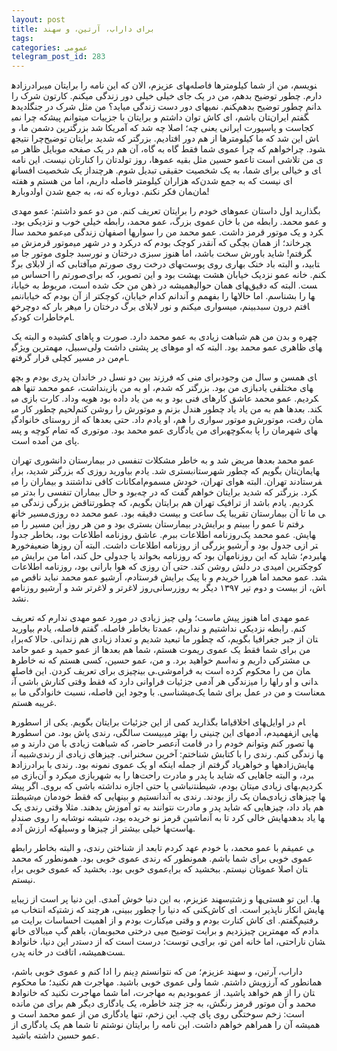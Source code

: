 ```yaml
---
layout: post
title: برای داراب، آرتین، و سهند
tags: 
categories: عمومی
telegram_post_id: 283
---
```

برادرزاده‎های عزیزم، الان که این نامه را برایتان می‎نویسم، من از شما کیلومترها فاصله دارم. چطور توضیح 
بدهم، من در یک جای خیلی خیلی دور زندگی میکنم. کارتون شرک را دیده‎اید؟ من مثل شرک در جنگل‎های 
دور دست زندگی می‎کنم. نمی‎دانم چطور توضیح بدهم که چرا نمی‎توانم پیش‎تان باشم، ای کاش توان 
داشتم و برایتان با جزییات می‎گفتم ایران کجاست و پاسپورت ایرانی یعنی چه؛ اصلا چه شد که آمریکا شد 
بزرگترین دشمن ما، و چرا نتیجه‎اش این شد که ما کیلومترها از هم دور افتادیم. بزرگتر که شدید برایتان 
توضیح خواهم که چرا عموی شما فقط گاه به گاه، آن هم در یک صفحه موبایل ظاهر می‎شود. چرا عمو 
حسین مثل بقیه عموها، روز تولدتان را کنارتان نیست.
این نامه‌‎ی من تلاشی است تا از یک شخصیت افسانه‎ای و خیالی برای شما، به یک شخصیت حقیقی تبدیل 
شوم. هرچند که هزاران کیلومتر فاصله داریم، اما من هستم و هفته‌‎ای نیست که به جمع شدن دوباره‎مان 
فکر نکنم. دوباره که نه، به جمع شدن اول‎مان! 

بگذارید اول داستان عموهای خودم را برایتان تعریف کنم. من دو عمو داشتم: عمو مهدی و عمو محمد. 
رابطه من با خان عموی بزرگ، عمو محمد، رابطه خیلی خوب و نزدیکی بود. عمو محمد سال‎ها اصفهان 
زندگی می‎کرد و یک موتور قرمز داشت. عمو محمد من را سوار موتور قرمزش می‎کرد و در شهر می‎چرخاند؛ 
از همان بچگی که آنقدر کوچک بودم که در سبد جلوی موتور جا می‎گرفتم! شاید باورش سخت باشد، اما 
هنوز سبزی درختان و نور آفتابی که از لابلای برگ‎های درخت روی صورتم می‎تابید، و البته باد خنک بهاری 
روی پوست صورتم را احساس می‎کنم. خانه عمو نزدیک خیابان هشت بهشت بود و این تصویر، که برای 
همیشه در ذهن من حک شده است، مربوط به خیابان‎های همان حوالی‎ست. البته که دقیق نمی‎دانم کدام 
خیابان، کوچکتر از آن بودم که خیابان‎ها را بفهمم و آن‎ها را بشناسم. اما حالا هر بار که دوچرخه‎سواری میکنم
و نور لابلای برگ درختان را می‎بینم، می‎افتم درون سبد خاطرات کودکی‎ام.

چهره و بدن من هم شباهت زیادی به عمو محمد دارد. صورت و پاهای کشیده و البته یک سبیل، مهمترین 
ویژگی‎های ظاهری عمو محمد بود. البته که او موهای پر پشتی داشت ولی من در مسیر کچلی قرار گرفته‎ام. 

برای منی که فرزند بین دو نسل در خاندان پدری بودم و بچه‎ای همسن و سال من وجود نداشت، عمو محمد
تنها هم‎بازی من بود. بزرگتر که شدم، او به من بازی‎های مختلفی یاد داد. کارت بازی می‎کردیم. عمو محمد 
عاشق کارهای فنی بود و به من یاد داده بود هویه و لحیم چطور کار می‎کند. بعدها هم به من یاد یاد چطور 
هندل بزنم و موتورش را روشن کنم و موتور سواری را هم، او یادم داد. حتی بعدها که از روستای 
خانوادگی‎مان رفت، موتورش برای من یادگاری عمو محمد بود. موتوری که تمام کوچه و پس‎کوچه‎های 
شهرمان را پا به پای من آمده است.

عمو محمد بعدها مریض شد و به خاطر مشکلات تنفسی در بیمارستان دانشوری تهران بستری شد. یادم 
بیاورید روزی که بزرگتر شدید، برای‎تان بگویم که چطور شهرستان‎هایمان امکانات کافی نداشتند و بیماران را 
می‎فرستادند تهران. البته هوای تهران، خودش مسموم بود و حال بیماران تنفسی را بدتر می‎کرد. بزرگتر که 
شدید برایتان خواهم گفت که در چه تناقض بزرگی زندگی می‎کردیم. یادم باشد از ترافیک تهران هم برایتان 
بگویم، که چطور مسیر خانه‎ی ما تا آن بیمارستان تقریبا یک ساعت و بیست دقیقه بود.
عمو محمد ده روزی در بیمارستان بستری بود و من هر روز این مسیر را می‎رفتم تا عمو را ببینم و برایش 
روزنامه اطلاعات ببرم. عاشق روزنامه اطلاعات بود، بخاطر جدول‎هایش. عمو محمد یک خوره‎ی جدول بود و
آرشیو بزرگی از روزنامه اطلاعات داشت. البته آن روزها ضعیف‎تر از آن بود که روزنامه بخواند یا جدولی حل 
کند، اما من برایش می‎بردم؛ شاید که این روزنامه‎ها کوچکترین امیدی در دلش روشن کند. حتی آن روزی که 
هوا بارانی بود، روزنامه اطلاعات را خریدم و با پیک برایش فرستادم، آرشیو عمو محمد نباید ناقص می‎شد.
عمو محمد اما هر روز لاغرتر و لاغرتر شد و آرشیو روزنامه‎اش، از بیست و دوم تیر ۱۳۹۷ دیگر به روزرسانی 
نشد.

عمو مهدی اما هنوز پیش ماست؛ ولی چیز زیادی در مورد عمو مهدی ندارم که تعریف کنم. رابطه نزدیکی 
نداشتیم و نداریم، عمدتا بخاطر فاصله‏. گفتم فاصله، یادم بیاورید برای‎تان از جبر جغرافیا بگویم، که چطور 
ما تبعید شدیم و تعداد زیادی هم زندانی.
حالا که من برای شما فقط یک عموی ریموت هستم، شما هم بعدها از عمو حمید و عمو حامد اسم 
خواهید برد. و من، عمو حسین، کسی هستم که نه خاطره‎ی مشترکی داریم و نه چیزی برای تعریف کردن. 
این فاصله‎ی بین‎مان من را محکوم کرده است به فراموشی. زندگی هر آدمی جزئیات فراوانی دارد که فقط 
وقتی کنارش باشی آن‎ها را می‎دانی و او را میشناسی. با وجود این فاصله، نسبت خانوادگی ما بی‎معناست و 
من در عمل برای شما یک غریبه هستم.

اما بگذارید کمی از این جزئیات برایتان بگویم. یکی از اسطوره‎های اخلاقی‎ام در اوایل بیست سالگی، رندی 
پاش بود. من اسطوره‎های این چنینی را بهتر می‎فهمیدم، آدم‎هایی از عصر حاضر، که شباهت زیادی با من 
دارند و می‎توانم خودم را در قامت آن‎ها تصور کنم و شبیه آن‎ها زندگی کنم.
رندی را با کتابش شناختم: آخرین سخنرانی. چیزهای زیادی از رندی یاد گرفتم از جمله اینکه او یک عموی 
نمونه بود. رندی با برادرزاده‎ها و خواهر‎زاده‎هایش بازی می‎کرد و آن‌‎ها را به شهربازی می‎برد، و البته جاهایی 
که شاید با پدر و مادرت راحت نباشی یا حتی اجازه نداشته باشی که بروی. اگر پیش‎تان بودم، شیطنت‎های 
زیادی می‎کردیم، شیطنت‎هایی که فقط خودمان می‎دانستیم و بین‎مان یک راز بودند.
رندی به آن‎ها چیزهای زیادی هم یاد داد، چیزهایی که شاید پدر و مادرت نتوانند به تو آموزش بدهند. مثلا 
وقتی رندی یک ماشین قرمز نو خریده بود، شیشه نوشابه را روی صندلی‎هایش خالی کرد تا به آن‎ها یاد بدهد
که ارزش آدم‎ها خیلی بیشتر از چیزها و وسیله‎هاست.

بعد از شناختن رندی، و البته بخاطر رابطه‎ی عمیقم با عمو محمد، با خودم عهد کردم تا عموی خوبی برای 
شما باشم. همونطور که رندی عموی خوبی بود. همونطور که محمد عموی خوبی بود. بخشید که عموی 
خوبی برای‎تان نیستم. ببخشید که برای‎تان اصلا عمو نیستم.

سهند عزیزم، به این دنیا خوش آمدی. این دنیا پر است از زیبایی‎ها و زشتی‎ها. این تو هستی که انتخاب 
می‎کنی که دنیا را چطور ببینی، هرچند که زشتی‎هایش انکار ناپذیر است. ای کاش کنارت بودم و از اهمیت 
احساسات برایت می‎گفتم. ای کاش کنارت بودم و وقتی می‎رفتیم بالای خانه‎ی درختی محبوبمان، باهم گپ 
می‎زدیم و برایت توضیح می‎دادم که مهمترین چیز در این دنیا، خانواده‎ی توست؛ درست است که از 
دست‎شان ناراحتی، اما خانه امن تو، برای همیشه، اتاقت در خانه پدری‎ست.

داراب، آرتین، و سهند عزیزم؛ من که نتوانستم دِینم را ادا کنم و عموی خوبی باشم، همانطور که آرزویش 
داشتم. شما ولی عموی خوبی باشید. مهاجرت هم نکنید؛ ما محکوم بودیم به مهاجرت، اما شما مهاجرت 
نکنید که خانواده‎تان را از هم خواهد پاشید.
از عمو محمد و آن موتور قرمز رنگش، به جز چند خاطره، یک یادگاری دیگر هم برای من مانده‎ است: زخم 
سوختگی روی پای چپ. این زخم، تنها یادگاری من از عمو محمد است و همیشه آن را همراهم خواهم 
داشت. این نامه را برایتان نوشتم تا شما هم یک یادگاری از عمو حسین داشته باشید.